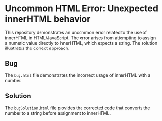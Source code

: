 # Uncommon HTML Error: Unexpected innerHTML behavior
This repository demonstrates an uncommon error related to the use of innerHTML in HTML/JavaScript.  The error arises from attempting to assign a numeric value directly to innerHTML, which expects a string.  The solution illustrates the correct approach.

## Bug
The `bug.html` file demonstrates the incorrect usage of innerHTML with a number.

## Solution
The `bugSolution.html` file provides the corrected code that converts the number to a string before assignment to innerHTML.